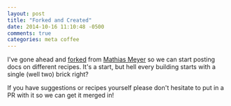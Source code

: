 ```yaml
---
layout: post
title: "Forked and Created"
date: 2014-10-16 11:10:48 -0500
comments: true
categories: meta coffee
---
```


I've gone ahead and [forked](https://github.com/coffee-ops/coffee) from [Mathias Meyer](https://github.com/roidrage) so we can start posting docs on different
recipes. It's a start, but hell every building starts with a single (well two) brick right?

If you have suggestions or recipes yourself please don't hesitate to put in a PR with it so we can get it merged in!
